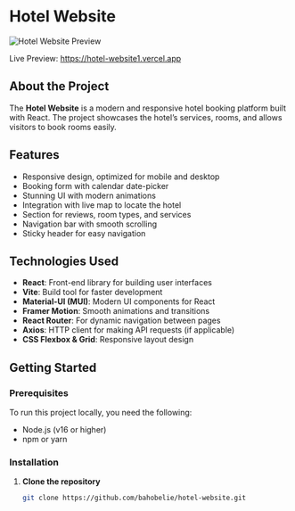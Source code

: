 # Hotel Website

![Hotel Website Preview](https://hotel-website1.vercel.app/screenshot.png) <!-- Add screenshot of the website here -->

Live Preview: https://hotel-website1.vercel.app


## About the Project
The **Hotel Website** is a modern and responsive hotel booking platform built with React. The project showcases the hotel’s services, rooms, and allows visitors to book rooms easily. 

## Features
- Responsive design, optimized for mobile and desktop
- Booking form with calendar date-picker
- Stunning UI with modern animations
- Integration with live map to locate the hotel
- Section for reviews, room types, and services
- Navigation bar with smooth scrolling
- Sticky header for easy navigation

## Technologies Used
- **React**: Front-end library for building user interfaces
- **Vite**: Build tool for faster development
- **Material-UI (MUI)**: Modern UI components for React
- **Framer Motion**: Smooth animations and transitions
- **React Router**: For dynamic navigation between pages
- **Axios**: HTTP client for making API requests (if applicable)
- **CSS Flexbox & Grid**: Responsive layout design

## Getting Started

### Prerequisites
To run this project locally, you need the following:
- Node.js (v16 or higher)
- npm or yarn

### Installation

1. **Clone the repository**
   ```bash
   git clone https://github.com/bahobelie/hotel-website.git
